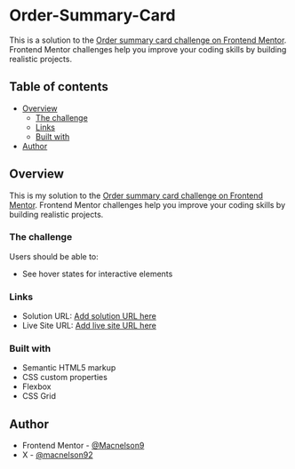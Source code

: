 # Order-Summary-Card
This is a solution to the [Order summary card challenge on Frontend Mentor](https://www.frontendmentor.io/challenges/order-summary-component-QlPmajDUj). Frontend Mentor challenges help you improve your coding skills by building realistic projects.

## Table of contents

- [Overview](#overview)
  - [The challenge](#the-challenge)
  - [Links](#links)
  - [Built with](#built-with)
- [Author](#author)

## Overview

This is my solution to the [Order summary card challenge on Frontend Mentor](https://www.frontendmentor.io/challenges/order-summary-component-QlPmajDUj). Frontend Mentor challenges help you improve your coding skills by building realistic projects.

### The challenge

Users should be able to:

- See hover states for interactive elements

### Links

- Solution URL: [Add solution URL here](https://your-solution-url.com)
- Live Site URL: [Add live site URL here](https://your-live-site-url.com)

### Built with

- Semantic HTML5 markup
- CSS custom properties
- Flexbox
- CSS Grid

## Author

- Frontend Mentor - [@Macnelson9](https://www.frontendmentor.io/profile/Macnelson9)
- X - [@macnelson92](https://www.x.com/macnelson92)
